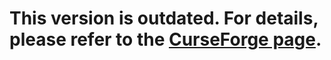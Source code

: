 # This version is outdated. For details, please refer to the [CurseForge page](https://www.curseforge.com/minecraft/mc-mods/minecraft-transit-railway).
